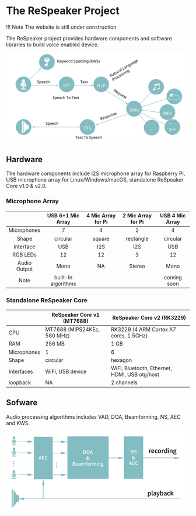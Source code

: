 # The ReSpeaker Project

!!! Note
    The website is still under construction

The ReSpeaker project provides hardware components and software libraries to build voice enabled device.

![](assets/images/vui.png)

## Hardware

The hardware components include I2S microphone array for Raspberry Pi, USB microphone array for Linux/Windows/macOS, standalone ReSpeaker Core v1.0 & v2.0.

### Microphone Array

|              |  USB 6+1 Mic Array  | 4 Mic Array for Pi | 2 Mic Array for Pi | USB 4 Mic Array |
|:------------:|:-------------------:|:------------------:|:------------------:|:---------------:|
|  Microphones |          7          |          4         |          2         |        4        |
|     Shape    |       circular      |       square       |      rectangle     |     circular    |
|   Interface  |         USB         |         I2S        |         I2S        |       USB       |
|   RGB LEDs   |          12         |         12         |          3         |        12       |
| Audio Output |         Mono        |         NA         |       Stereo       |       Mono      |
|     Note     | built-In algorithms |                    |                    |   coming soon   |


### Standalone ReSpeaker Core

|             | ReSpeaker Core v1 (MT7688)  | ReSpeaker Core v2 (RK3229)                    |
|-------------|-----------------------------|-----------------------------------------------|
| CPU         | MT7688 (MIPS24KEc, 580 MHz) | RK3229 (4 ARM Cortex A7 cores, 1.5GHz)        |
| RAM         | 256 MB                      | 1 GB                                          |
| Microphones | 1                           | 6                                             |
| Shape       | circular                    | hexagon                                       |
| Interfaces  | WiFi, USB device            | WiFi, Bluetooth, Ethernet, HDMI, USB otg/host |
| loopback    | NA                          | 2 channels                                    |

## Sofware

Audio processing algorithms includes VAD, DOA, Beamforming, NS, AEC and KWS.

![](assets/images/mic_array.png)

